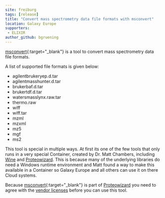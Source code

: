 ```yaml
---
site: freiburg
tags: [release]
title: "Convert mass spectrometry data file formats with msconvert"
location: Galaxy Europe
supporters:
 - ELIXIR
author_github: bgruening
---
```


[msconvert](https://usegalaxy.eu/root?tool_id=toolshed.g2.bx.psu.edu/repos/galaxyp/msconvert/msconvert/3.0.19052.0){:target="_blank"} is a tool to
convert mass spectrometry data file formats.

A list of supported file formats is given below:

* agilentbrukeryep.d.tar
* agilentmasshunter.d.tar
* brukerbaf.d.tar
* brukertdf.d.tar
* watersmasslynx.raw.tar
* thermo.raw
* wiff
* wiff.tar
* mzml
* mzxml
* mz5
* mgf
* ms2

This tool is special in multiple ways. At first its one of the few tools that only runs in a very special Container, created by Dr. Matt Chambers, including
[Wine](https://www.winehq.org/) and [Proteowizard](http://www.proteowizard.org/). This is because many of the underlying libraries do need a Windows runtime environment
and Matt found a way to make this available in a Container so Galaxy Europe and all others can use it on there Cloud systems.

Because [msconvert](https://usegalaxy.eu/root?tool_id=toolshed.g2.bx.psu.edu/repos/galaxyp/msconvert/msconvert/3.0.19052.0){:target="_blank"} is part of
[Proteowizard](http://www.proteowizard.org/) you need to agree with the [vendor licenses](http://www.proteowizard.org/licenses.html) before you can use this tool.


